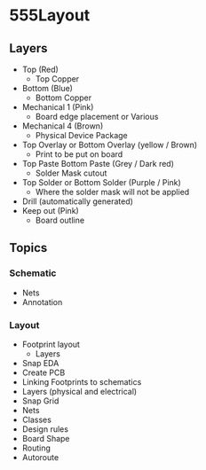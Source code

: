 # 555Layout

## Layers
- Top (Red)
  - Top Copper
- Bottom (Blue)
  - Bottom Copper
- Mechanical 1 (Pink)
  - Board edge placement or Various
- Mechanical 4 (Brown)
  - Physical Device Package
- Top Overlay or Bottom Overlay (yellow / Brown)
  - Print to be put on board
- Top Paste Bottom Paste (Grey / Dark red)
  - Solder Mask cutout
- Top Solder or Bottom Solder (Purple / Pink)
  - Where the solder mask will not be applied 
- Drill (automatically generated)
- Keep out (Pink) 
  - Board outline

## Topics
### Schematic
- Nets
- Annotation
### Layout 
- Footprint layout 
  - Layers
- Snap EDA
- Create PCB
- Linking Footprints to schematics
- Layers (physical and electrical)
- Snap Grid
- Nets
- Classes 
- Design rules
- Board Shape
- Routing
- Autoroute

